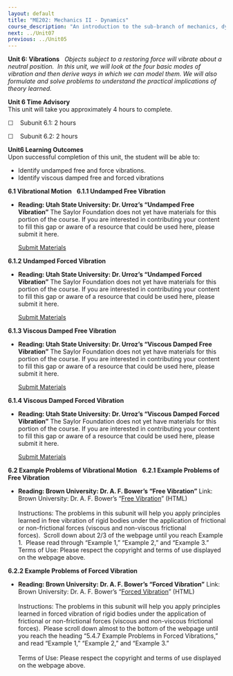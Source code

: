 ```yaml
---
layout: default
title: "ME202: Mechanics II - Dynamics"
course_description: "An introduction to the sub-branch of mechanics, dynamics. Topics include Newtonian mechanics, particle kinetics and kinematics, coordinate systems, work and energy, conservation of momentum, angular momentum, moments of inertia, multidimensional kinetics and vibration."
next: ../Unit07
previous: ../Unit05
---
```

**Unit 6: Vibrations** <span id="6"></span> 
*Objects subject to a restoring force will vibrate about a neutral
position.  In this unit, we will look at the four basic modes of
vibration and then derive ways in which we can model them. We will also
formulate and solve problems to understand the practical implications of
theory learned.*

**Unit 6 Time Advisory**  
This unit will take you approximately 4 hours to complete.  
  
 ☐    Subunit 6.1: 2 hours  
  
 ☐    Subunit 6.2: 2 hours

**Unit6 Learning Outcomes**  
Upon successful completion of this unit, the student will be able to:  
  
-   Identify undamped free and force vibrations.
-   Identify viscous damped free and forced vibrations

**6.1 Vibrational Motion** <span id="6.1"></span> 
**6.1.1 Undamped Free Vibration** <span id="6.1.1"></span> 
-   **Reading: Utah State University: Dr. Urroz’s “Undamped Free
    Vibration”**
    The Saylor Foundation does not yet have materials for this portion
    of the course. If you are interested in contributing your content to
    fill this gap or aware of a resource that could be used here, please
    submit it here.

    [Submit Materials](/contribute/)

**6.1.2 Undamped Forced Vibration** <span id="6.1.2"></span> 
-   **Reading: Utah State University: Dr. Urroz’s “Undamped Forced
    Vibration”**
    The Saylor Foundation does not yet have materials for this portion
    of the course. If you are interested in contributing your content to
    fill this gap or aware of a resource that could be used here, please
    submit it here.

    [Submit Materials](/contribute/)

**6.1.3 Viscous Damped Free Vibration** <span id="6.1.3"></span> 
-   **Reading: Utah State University: Dr. Urroz’s “Viscous Damped Free
    Vibration”**
    The Saylor Foundation does not yet have materials for this portion
    of the course. If you are interested in contributing your content to
    fill this gap or aware of a resource that could be used here, please
    submit it here.

    [Submit Materials](/contribute/)

**6.1.4 Viscous Damped Forced Vibration** <span id="6.1.4"></span> 
-   **Reading: Utah State University: Dr. Urroz’s “Viscous Damped Forced
    Vibration”**
    The Saylor Foundation does not yet have materials for this portion
    of the course. If you are interested in contributing your content to
    fill this gap or aware of a resource that could be used here, please
    submit it here.

    [Submit Materials](/contribute/)

**6.2 Example Problems of Vibrational Motion** <span id="6.2"></span> 
**6.2.1 Example Problems of Free Vibration** <span id="6.2.1"></span> 
-   **Reading: Brown University: Dr. A. F. Bower’s “Free Vibration”**
    Link: Brown University: Dr. A. F. Bower’s “[Free
    Vibration](http://www.brown.edu/Departments/Engineering/Courses/En4/Notes/vibrations_free_undamped/vibrations_free_undamped.htm)”
    (HTML)  
        
     Instructions: The problems in this subunit will help you apply
    principles learned in free vibration of rigid bodies under the
    application of frictional or non-frictional forces (viscous and
    non-viscous frictional forces).  Scroll down about 2/3 of the
    webpage until you reach Example 1.  Please read through “Example 1,”
    “Example 2,” and “Example 3.”  
     Terms of Use: Please respect the copyright and terms of use
    displayed on the webpage above.

**6.2.2 Example Problems of Forced Vibration** <span id="6.2.2"></span> 
-   **Reading: Brown University: Dr. A. F. Bower’s “Forced Vibration”**
    Link: Brown University: Dr. A. F. Bower’s “[Forced
    Vibration](http://www.brown.edu/Departments/Engineering/Courses/En4/Notes/vibrations_forced/vibrations_forced.htm)”
    (HTML)  
        
     Instructions: The problems in this subunit will help you apply
    principles learned in forced vibration of rigid bodies under the
    application of frictional or non-frictional forces (viscous and
    non-viscous frictional forces).  Please scroll down almost to the
    bottom of the webpage until you reach the heading “5.4.7 Example
    Problems in Forced Vibrations,” and read “Example 1,” “Example 2,”
    and “Example 3.”  
        
     Terms of Use: Please respect the copyright and terms of use
    displayed on the webpage above.


